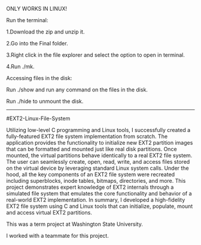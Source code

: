 ONLY WORKS IN LINUX!

Run the terminal:

1.Download the zip and unzip it.

2.Go into the Final folder.

3.Right click in the file explorer and select the option to open in terminal.

4.Run ./mk.

Accessing files in the disk:

Run ./show and run any command on the files in the disk.

Run ./hide to unmount the disk. 


---------------------------------------------------------------------------------------
#EXT2-Linux-File-System

Utilizing low-level C programming and Linux tools, I successfully created a fully-featured EXT2 file system implementation from scratch. The application provides the functionality to initialize new EXT2 partition images that can be formatted and mounted just like real disk partitions. Once mounted, the virtual partitions behave identically to a real EXT2 file system. The user can seamlessly create, open, read, write, and access files stored on the virtual device by leveraging standard Linux system calls. Under the hood, all the key components of an EXT2 file system were recreated including superblocks, inode tables, bitmaps, directories, and more. This project demonstrates expert knowledge of EXT2 internals through a simulated file system that emulates the core functionality and behavior of a real-world EXT2 implementation. In summary, I developed a high-fidelity EXT2 file system using C and Linux tools that can initialize, populate, mount and access virtual EXT2 partitions.


This was a term project at Washington State University.

I worked with a teammate for this project.




